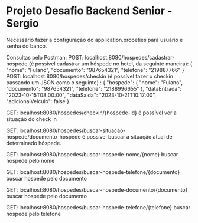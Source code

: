 # Projeto Desafio Backend Senior - Sergio

Necessário fazer a configuração do application.propeties para usuário e senha do banco.

Consultas pelo Postman:
POST: localhost:8080/hospedes/cadastrar-hospede (é possível cadastrar um hóspede no hotel, da seguinte maneira): 
{
    "nome": "Fulano",
    "documento": "987654321",
    "telefone": "219887766"
}
POST: localhost:8080/hospedes/checkin (é possível fazer o checkin passando um JSON como o seguinte) :
{
  "hospede": {
    "nome": "Fulano",
    "documento": "987654321",
    "telefone": "2188996655"
  },
  "dataEntrada": "2023-10-15T08:00:00",
  "dataSaida": "2023-10-21T10:17:00",
  "adicionalVeiculo": false
}

GET: localhost:8080/hospedes/checkin/{hospede-id} é possível ver a situação do check in

GET: localhost:8080/hospedes/buscar-situacao-hospede/documento_hospede é possível buscar a situação atual de determinado hóspede.

GET: localhost:8080/hospedes/buscar-hospede-nome/{nome} buscar hospede pelo nome

GET: localhost:8080/hospedes/buscar-hospede-telefone/{documento} buscar hospede pelo documento

GET: localhost:8080/hospedes/buscar-hospede-documento/{documento} buscar hospede pelo documento

GET: localhost:8080/hospedes/buscar-hospede-telefone/{telefone} buscar hóspede pelo telefone

